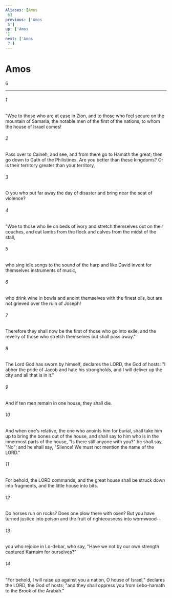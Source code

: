 ```yaml
---
Aliases: [Amos 6]
previous: ['Amos 5']
up: ['Amos']
next: ['Amos 7']
---
```

# Amos 6

***
 

###### 1 
"Woe to those who are at ease in Zion,  and to those who feel secure on the mountain of Samaria,  the notable men of the first of the nations,  to whom the house of Israel comes!   

###### 2 
Pass over to Calneh, and see,  and from there go to Hamath the great;  then go down to Gath of the Philistines.  Are you better than these kingdoms?  Or is their territory greater than your territory,   

###### 3 
O you who put far away the day of disaster  and bring near the seat of violence?  

###### 4 
"Woe to those who lie on beds of ivory  and stretch themselves out on their couches,  and eat lambs from the flock  and calves from the midst of the stall,   

###### 5 
who sing idle songs to the sound of the harp  and like David invent for themselves instruments of music,   

###### 6 
who drink wine in bowls  and anoint themselves with the finest oils,  but are not grieved over the ruin of Joseph!   

###### 7 
Therefore they shall now be the first of those who go into exile,  and the revelry of those who stretch themselves out shall pass away."  

###### 8 
The Lord God has sworn by himself, declares the LORD, the God of hosts: "I abhor the pride of Jacob  and hate his strongholds,  and I will deliver up the city and all that is in it."  

###### 9 
And if ten men remain in one house, they shall die.  

###### 10 
And when one's relative, the one who anoints him for burial, shall take him up to bring the bones out of the house, and shall say to him who is in the innermost parts of the house, "Is there still anyone with you?" he shall say, "No"; and he shall say, "Silence! We must not mention the name of the LORD."  

###### 11 
For behold, the LORD commands,  and the great house shall be struck down into fragments,  and the little house into bits.   

###### 12 
Do horses run on rocks?  Does one plow there with oxen?  But you have turned justice into poison  and the fruit of righteousness into wormwood--   

###### 13 
you who rejoice in Lo-debar,  who say, "Have we not by our own strength  captured Karnaim for ourselves?"   

###### 14 
"For behold, I will raise up against you a nation,  O house of Israel," declares the LORD, the God of hosts;  "and they shall oppress you from Lebo-hamath  to the Brook of the Arabah."
